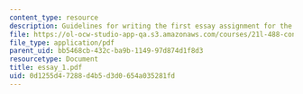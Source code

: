 ```yaml
---
content_type: resource
description: Guidelines for writing the first essay assignment for the course.
file: https://ol-ocw-studio-app-qa.s3.amazonaws.com/courses/21l-488-contemporary-literature-literature-development-and-human-rights-spring-2008/0d1255d47288d4b5d3d0654a035281fd_essay_1.pdf
file_type: application/pdf
parent_uid: bb5468cb-432c-ba9b-1149-97d874d1f8d3
resourcetype: Document
title: essay_1.pdf
uid: 0d1255d4-7288-d4b5-d3d0-654a035281fd
---
```

